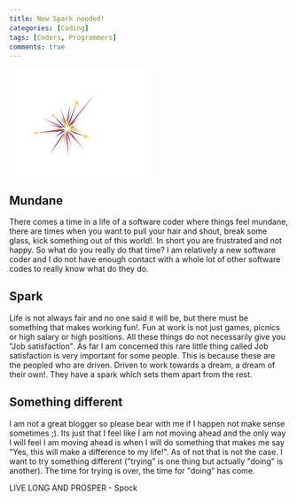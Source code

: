 ```yaml
---
title: New Spark needed!
categories: [Coding]
tags: [Coders, Programmers]
comments: true
---
```



<div>
	<img align="middle" src="/img/spark.jpg" >
</div>

Mundane
------------
There comes a time in a life of a software coder where things feel mundane, there are times when you want to pull your hair and shout, break some glass, kick something out of this world!.
In short you are frustrated and not happy. So what do you really do that time? I am relatively a new software coder and I do not have enough contact with a whole lot of other software codes to really know what do they do.

Spark
------------
Life is not always fair and no one said it will be, but there must be something that makes working fun!. Fun at work is not just games, picnics or high salary or high positions. All these things do not necessarily give you "Job satisfaction". As far I am concerned this rare little thing called Job satisfaction is very important for some people. This is because these are the peopled who are driven. Driven to work towards a dream, a dream of their own!. They have a spark
which sets them apart from the rest.

Something different
------------
I am not a great blogger so please bear with me if I happen not make sense sometimes ;). Its just that I feel like I am not moving ahead and the only way I will feel I am moving ahead is when I will do something that makes me say "Yes, this will make a difference to my life!". As of not that is not the case. I want to try something different ("trying" is one thing but actually "doing" is another). The time for trying is over, the time for "doing" has come. 


LIVE LONG AND PROSPER - Spock

